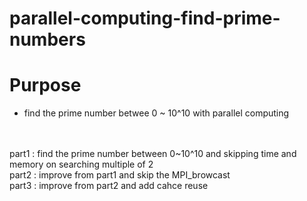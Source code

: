 # parallel-computing-find-prime-numbers

Purpose
====
+ find the prime number betwee 0 ~ 10^10 with parallel computing

<br>
<br>part1 : find the prime number between 0~10^10 and skipping time and memory on searching multiple of 2
<br>part2 : improve from part1 and skip the MPI_browcast
<br>part3 : improve from part2 and add cahce reuse
